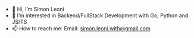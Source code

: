 - 👋 Hi, I’m Simon Leoni
- 👀 I’m interested in Backend/FullStack Development with Go, Python and JS/TS
- 📫 How to reach me: Email: simon.leoni.with@gmail.com

